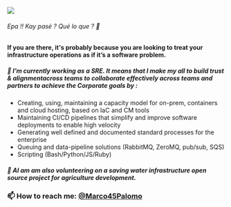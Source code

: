 
![](https://pbs.twimg.com/profile_banners/3888641237/1545569210/600x200)
###### Epa !! Kay pasé ? Qué lo que ? 👋
#### If you are there, it's probably because you are looking to treat your infrastructure operations as if it’s a software problem.

<!--
**MarcoPalomo/MarcoPalomo** is a ✨ _special_ ✨ repository because its `README.md` (this file) appears on your GitHub profile.
-->


##### 🔭 I’m currently working as a SRE. It means that I make my all to build trust & alignmentacross teams to collaborate effectively across teams and partners to achieve the Corporate goals by :
 
* Creating, using, maintaining a capacity model for on-prem, containers and cloud hosting, based on IaC and CM tools
* Maintaining CI/CD pipelines that simplify and improve software deployments to enable high velocity
* Generating well defined and documented standard processes for the enterprise
* Queuing and data-pipeline solutions (RabbitMQ, ZeroMQ, pub/sub, SQS)
* Scripting (Bash/Python/JS/Ruby)


##### 🌱 AI am am also volunteering on a saving water infrastructure open source project for agriculture development. 

### 📫 How to reach me: [@Marco45Palomo](https://twitter.com/Marco45Palomo)

